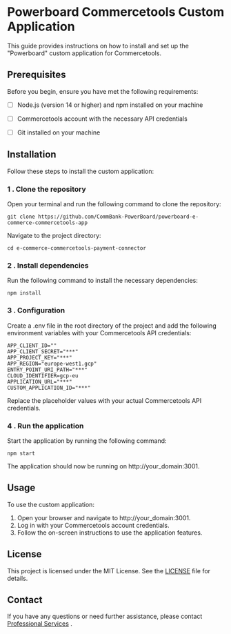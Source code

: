 # Powerboard Commercetools Custom Application

This guide provides instructions on how to install and set up the "Powerboard" custom application for Commercetools.



## Prerequisites
Before you begin, ensure you have met the following requirements:

- [ ] Node.js (version 14 or higher) and npm installed on your machine
- [ ] Commercetools account with the necessary API credentials
- [ ] Git installed on your machine


## Installation

Follow these steps to install the custom application:

### 1 . Clone the repository

Open your terminal and run the following command to clone the repository:

```
git clone https://github.com/CommBank-PowerBoard/powerboard-e-commerce-commercetools-app
```

Navigate to the project directory:

```
cd e-commerce-commercetools-payment-connector
```

### 2 . Install dependencies

Run the following command to install the necessary dependencies:
```
npm install
```

### 3 . Configuration

Create a .env file in the root directory of the project and add the following environment variables with your Commercetools API credentials:
```
APP_CLIENT_ID=""
APP_CLIENT_SECRET="***"
APP_PROJECT_KEY="***"
APP_REGION="europe-west1.gcp"
ENTRY_POINT_URI_PATH="***"
CLOUD_IDENTIFIER=gcp-eu
APPLICATION_URL="***"
CUSTOM_APPLICATION_ID="***"

```
Replace the placeholder values with your actual Commercetools API credentials.

### 4 . Run the application
Start the application by running the following command:
```
npm start
```

The application should now be running on http://your_domain:3001.

## Usage
To use the custom application:

1. Open your browser and navigate to http://your_domain:3001.
2. Log in with your Commercetools account credentials.
3. Follow the on-screen instructions to use the application features.


## License
This project is licensed under the MIT License. See the [LICENSE](https://rem.mit-license.org/+MIT)  file for details.

## Contact
If you have any questions or need further assistance, please contact [Professional Services](https://www.commbank.com.au/) .
